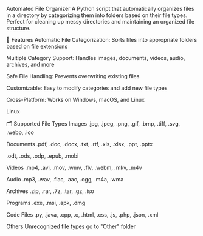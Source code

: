 Automated File Organizer
A Python script that automatically organizes files in a directory by categorizing them into folders based on their file types. Perfect for cleaning up messy directories and maintaining an organized file structure.

📁 Features
Automatic File Categorization: Sorts files into appropriate folders based on file extensions

Multiple Category Support: Handles images, documents, videos, audio, archives, and more

Safe File Handling: Prevents overwriting existing files

Customizable: Easy to modify categories and add new file types

Cross-Platform: Works on Windows, macOS, and Linux

Linux

🗂️ Supported File Types
Images
.jpg, .jpeg, .png, .gif, .bmp, .tiff, .svg, .webp, .ico

Documents
.pdf, .doc, .docx, .txt, .rtf, .xls, .xlsx, .ppt, .pptx

.odt, .ods, .odp, .epub, .mobi

Videos
.mp4, .avi, .mov, .wmv, .flv, .webm, .mkv, .m4v

Audio
.mp3, .wav, .flac, .aac, .ogg, .m4a, .wma

Archives
.zip, .rar, .7z, .tar, .gz, .iso

Programs
.exe, .msi, .apk, .dmg

Code Files
.py, .java, .cpp, .c, .html, .css, .js, .php, .json, .xml

Others
Unrecognized file types go to "Other" folder

